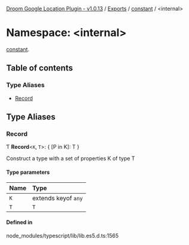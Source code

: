 [Droom Google Location Plugin - v1.0.13](../README.md) / [Exports](../modules.md) / [constant](constant.md) / <internal\>

# Namespace: <internal\>

[constant](constant.md).<internal>

## Table of contents

### Type Aliases

- [Record](constant._internal_.md#record)

## Type Aliases

### Record

Ƭ **Record**<`K`, `T`\>: { [P in K]: T }

Construct a type with a set of properties K of type T

#### Type parameters

| Name | Type |
| :------ | :------ |
| `K` | extends keyof `any` |
| `T` | `T` |

#### Defined in

node_modules/typescript/lib/lib.es5.d.ts:1565
